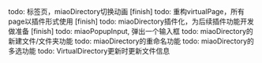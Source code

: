 todo: 标签页，miaoDirectory切换动画                      [finish]
todo: 重构virtualPage，所有page以插件形式使用             [finish]
todo: miaoDirectory插件化，为后续插件功能开发做准备       [finish]
todo: miaoPopupInput, 弹出一个输入框
todo: miaoDirectory的新建文件/文件夹功能
todo: miaoDirectory的重命名功能
todo: miaoDirectory的多选功能
todo: VirtualDirectory更新时更新文件信息